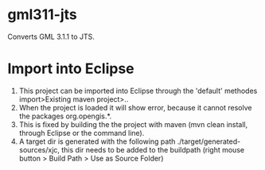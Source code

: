 # gml311-jts
Converts GML 3.1.1 to JTS.

# Import into Eclipse
1. This project can be imported into Eclipse through the 'default' methodes import>Existing maven project>..
2. When the project is loaded it will show error, because it cannot resolve the packages org.opengis.*.
3. This is fixed by building the the project with maven (mvn clean install, through Eclipse or the command line).
4. A target dir is generated with the following path ./target/generated-sources/xjc, this dir needs to be added to the buildpath (right mouse button > Build Path > Use as Source Folder)
